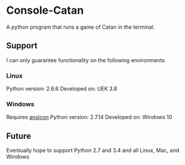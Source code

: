 # Console-Catan
A python program that runs a game of Catan in the terminal. 

## Support
I can only guarantee functionality on the following environments

### Linux
Python version: 2.6.6
Developed on: UEK 3.8

### Windows
Requires [ansicon](https://github.com/adoxa/ansicon)
Python version: 2.7.14
Developed on: Windows 10

## Future
Eventually hope to support Python 2.7 and 3.4 and all Linux, Mac, and Windows
